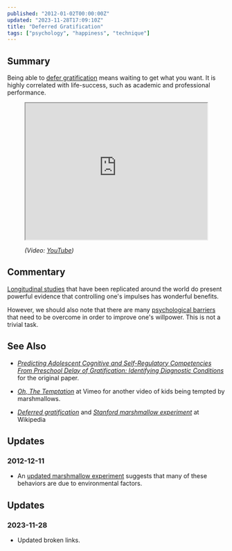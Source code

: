 ```yaml
---
published: "2012-01-02T00:00:00Z"
updated: "2023-11-28T17:09:10Z"
title: "Deferred Gratification"
tags: ["psychology", "happiness", "technique"]
---
```


## Summary

<div class="entry-summary" markdown="1">

Being able to [defer gratification][wiki-1] means waiting to get what you want.
It is highly correlated with life-success, such as academic and professional
performance.

</div>

<figure markdown="1">

<iframe src="http://www.youtube.com/embed/M0yhHKWUa0g?rel=0"
  width="420" height="315" allowfullscreen></iframe>
<figcaption>
  <address markdown="1">

(Video: [YouTube](http://www.youtube.com/watch?v=M0yhHKWUa0g))</address>

</figcaption>
</figure><!--more-->

## Commentary

[Longitudinal studies][wiki-3] that have been replicated around the world do
present powerful evidence that controlling one's impulses has wonderful
benefits.

However, we should also note that there are many [psychological barriers][meta-1]
that need to be overcome in order to improve one's willpower. This is not a
trivial task.

[meta-1]: /blog/2009/11/psychological-barriers.html

## See Also

- <cite>[Predicting Adolescent Cognitive and Self-Regulatory Competencies
  From Preschool Delay of Gratification: Identifying Diagnostic
  Conditions][1]</cite>
  for the original paper.

- <cite>[Oh, The Temptation](http://vimeo.com/5239013)</cite>
  at <span class="vcard org fn">Vimeo</span>
  for another video of kids being tempted by marshmallows.

- <cite>[Deferred gratification][wiki-1]</cite>
  and <cite>[Stanford marshmallow experiment][wiki-2]</cite>
  at <span class="vcard org fn">Wikipedia</span>

## Updates

### <span class="rel-date" title="2012-12-11T22:28:00-05:00">2012-12-11</span>

- An [updated marshmallow experiment][meta-1] suggests that many of these
  behaviors are due to environmental factors.

[wiki-1]: http://en.wikipedia.org/wiki/Deferred_gratification
[wiki-2]: http://en.wikipedia.org/wiki/Stanford_marshmallow_experiment
[wiki-3]: http://en.wikipedia.org/wiki/Longitudinal_study
[1]: https://web.archive.org/web/20120813041347/http://duende.uoregon.edu/~hsu/blogfiles/Shoda,Mischel,&Peake(1990).pdf
[meta-1]: /blog/2012/12/environmental-reliability.html

## Updates

### <span class="rel-date" title="2023-11-28T17:09:10Z">2023-11-28</span>

- Updated broken links.
